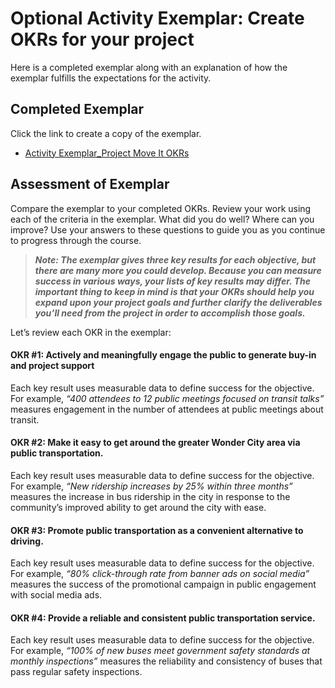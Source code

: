 # Optional Activity Exemplar: Create OKRs for your project
Here is a completed exemplar along with an explanation of how the exemplar fulfills the expectations for the activity.  

## Completed Exemplar
Click the link to create a copy of the exemplar.
- [Activity Exemplar_Project Move It OKRs](/Starting%20a%20Successful%20Project/Activity/Create%20OKRs%20for%20your%20project/Activity-Exemplar_-Project-Move-It-OKRs.docx)

## Assessment of Exemplar
Compare the exemplar to your completed OKRs. Review your work using each of the criteria in the exemplar. What did you do well? Where can you improve? Use your answers to these questions to guide you as you continue to progress through the course. 

> ***Note: The exemplar gives three key results for each objective, but there are many more you could develop. Because you can measure success in various ways, your lists of key results may differ. The important thing to keep in mind is that your OKRs should help you expand upon your project goals and further clarify the deliverables you’ll need from the project in order to accomplish those goals.***

Let’s review each OKR in the exemplar:

#### OKR #1: Actively and meaningfully engage the public to generate buy-in and project support
Each key result uses measurable data to define success for the objective. For example, *“400 attendees to 12 public meetings focused on transit talks”* measures engagement in the number of attendees at public meetings about transit.

#### OKR #2: Make it easy to get around the greater Wonder City area via public transportation.
Each key result uses measurable data to define success for the objective. For example, *“New ridership increases by 25% within three months”* measures the increase in bus ridership in the city in response to the community’s improved ability to get around the city with ease. 

#### OKR #3: Promote public transportation as a convenient alternative to driving.
Each key result uses measurable data to define success for the objective. For example, *“80% click-through rate from banner ads on social media”* measures the success of the promotional campaign in public engagement with social media ads.

#### OKR #4: Provide a reliable and consistent public transportation service.
Each key result uses measurable data to define success for the objective. For example, *“100% of new buses meet government safety standards at monthly inspections”* measures the reliability and consistency of buses that pass regular safety inspections.
